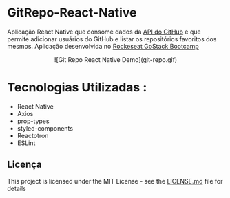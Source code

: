 # GitRepo-React-Native
  Aplicação React Native que consome dados da  <a href="https://developer.github.com/v3/" target="_blank">API do GitHub</a> e que permite adicionar usuários do GitHub  e listar os repositórios favoritos dos mesmos.
  Aplicação desenvolvida no <a href="https://rocketseat.com.br/bootcamp" target="_blank"> Rockeseat GoStack Bootcamp</a>
  <p align="center">
    ![Git Repo React Native Demo](git-repo.gif)
  </p>

# Tecnologias Utilizadas :

* React Native
* Axios
* prop-types
* styled-components
* Reactotron
* ESLint



## Licença

This project is licensed under the MIT License - see the [LICENSE.md](LICENSE.md) file for details


   


   
   
   
  

